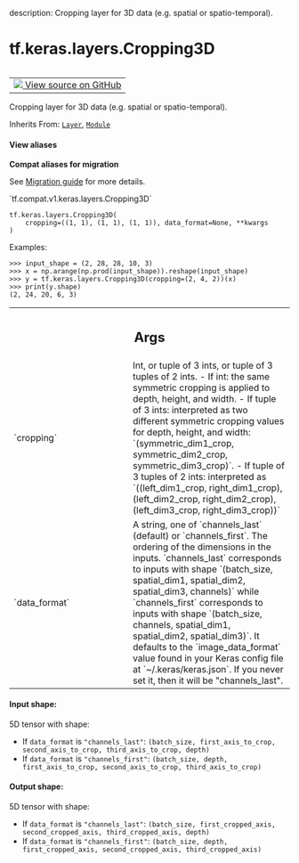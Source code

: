description: Cropping layer for 3D data (e.g. spatial or spatio-temporal).

<div itemscope itemtype="http://developers.google.com/ReferenceObject">
<meta itemprop="name" content="tf.keras.layers.Cropping3D" />
<meta itemprop="path" content="Stable" />
<meta itemprop="property" content="__init__"/>
<meta itemprop="property" content="__new__"/>
</div>

# tf.keras.layers.Cropping3D

<!-- Insert buttons and diff -->

<table class="tfo-notebook-buttons tfo-api nocontent" align="left">
<td>
  <a target="_blank" href="https://github.com/keras-team/keras/tree/v2.7.0/keras/layers/convolutional.py#L3575-L3754">
    <img src="https://www.tensorflow.org/images/GitHub-Mark-32px.png" />
    View source on GitHub
  </a>
</td>
</table>



Cropping layer for 3D data (e.g. spatial or spatio-temporal).

Inherits From: [`Layer`](../../../tf/keras/layers/Layer.md), [`Module`](../../../tf/Module.md)

<section class="expandable">
  <h4 class="showalways">View aliases</h4>
  <p>
<b>Compat aliases for migration</b>
<p>See
<a href="https://www.tensorflow.org/guide/migrate">Migration guide</a> for
more details.</p>
<p>`tf.compat.v1.keras.layers.Cropping3D`</p>
</p>
</section>

<pre class="devsite-click-to-copy prettyprint lang-py tfo-signature-link">
<code>tf.keras.layers.Cropping3D(
    cropping=((1, 1), (1, 1), (1, 1)), data_format=None, **kwargs
)
</code></pre>



<!-- Placeholder for "Used in" -->

  Examples:

```
>>> input_shape = (2, 28, 28, 10, 3)
>>> x = np.arange(np.prod(input_shape)).reshape(input_shape)
>>> y = tf.keras.layers.Cropping3D(cropping=(2, 4, 2))(x)
>>> print(y.shape)
(2, 24, 20, 6, 3)
```

<!-- Tabular view -->
 <table class="responsive fixed orange">
<colgroup><col width="214px"><col></colgroup>
<tr><th colspan="2"><h2 class="add-link">Args</h2></th></tr>

<tr>
<td>
`cropping`
</td>
<td>
Int, or tuple of 3 ints, or tuple of 3 tuples of 2 ints.
- If int: the same symmetric cropping
  is applied to depth, height, and width.
- If tuple of 3 ints: interpreted as two different
  symmetric cropping values for depth, height, and width:
  `(symmetric_dim1_crop, symmetric_dim2_crop, symmetric_dim3_crop)`.
- If tuple of 3 tuples of 2 ints: interpreted as
  `((left_dim1_crop, right_dim1_crop), (left_dim2_crop,
    right_dim2_crop), (left_dim3_crop, right_dim3_crop))`
</td>
</tr><tr>
<td>
`data_format`
</td>
<td>
A string,
one of `channels_last` (default) or `channels_first`.
The ordering of the dimensions in the inputs.
`channels_last` corresponds to inputs with shape
`(batch_size, spatial_dim1, spatial_dim2, spatial_dim3, channels)`
while `channels_first` corresponds to inputs with shape
`(batch_size, channels, spatial_dim1, spatial_dim2, spatial_dim3)`.
It defaults to the `image_data_format` value found in your
Keras config file at `~/.keras/keras.json`.
If you never set it, then it will be "channels_last".
</td>
</tr>
</table>



#### Input shape:

5D tensor with shape:
- If `data_format` is `"channels_last"`:
  `(batch_size, first_axis_to_crop, second_axis_to_crop, third_axis_to_crop,
    depth)`
- If `data_format` is `"channels_first"`:
  `(batch_size, depth, first_axis_to_crop, second_axis_to_crop,
    third_axis_to_crop)`



#### Output shape:

5D tensor with shape:
- If `data_format` is `"channels_last"`:
  `(batch_size, first_cropped_axis, second_cropped_axis, third_cropped_axis,
    depth)`
- If `data_format` is `"channels_first"`:
  `(batch_size, depth, first_cropped_axis, second_cropped_axis,
    third_cropped_axis)`


